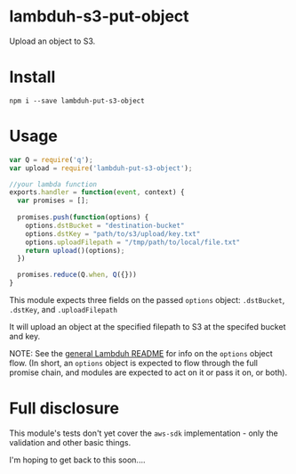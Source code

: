 # lambduh-s3-put-object
Upload an object to S3.

# Install

```
npm i --save lambduh-put-s3-object
```

# Usage

```javascript
var Q = require('q');
var upload = require('lambduh-put-s3-object');

//your lambda function
exports.handler = function(event, context) {
  var promises = [];
  
  promises.push(function(options) {
    options.dstBucket = "destination-bucket"
    options.dstKey = "path/to/s3/upload/key.txt"
    options.uploadFilepath = "/tmp/path/to/local/file.txt"
    return upload()(options);
  })

  promises.reduce(Q.when, Q({}))
}
```

This module expects three fields on the passed `options` object: `.dstBucket`, `.dstKey`, and `.uploadFilepath`

It will upload an object at the specified filepath to S3 at the specifed bucket and key. 

NOTE: See the [general Lambduh README](https://github.com/lambduh/lambduh#usage---options-object-flow) for info on the `options` object flow. (In short, an `options` object is expected to flow through the full promise chain, and modules are expected to act on it or pass it on, or both).

# Full disclosure

This module's tests don't yet cover the `aws-sdk` implementation - only the validation and other basic things.

I'm hoping to get back to this soon....